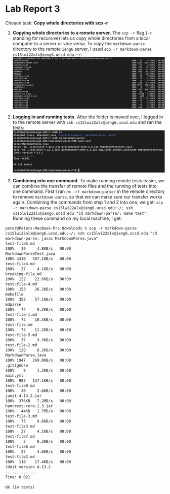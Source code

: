 # Lab Report 3

Chosen task: **Copy whole directories with scp -r**

1. **Copying whole directories to a remote server.** The `scp -r` flag (`-r` standing for recursive) lets us copy whole directories from a local computer to a server or vice versa. To copy the `markdown-parse` directory to the remote `ieng6` server, I used `scp -r markdown-parse cs15lwi22alx@ieng6.ucsd.edu:~/`:
![](3step1.png)

2. **Logging in and running tests.** After the folder is moved over, I logged in to the remote server with `ssh cs15lwi22alx@ieng6.ucsd.edu` and ran the tests:
![](3step2.png)

3. **Combining into one command.** To make running remote tests easier, we can combine the transfer of remote files and the running of tests into one command. First I ran `rm -rf markdown-parse/` in the remote directory to remove `markdown-parse`, so that we can make sure our transfer works again. Combining the commands from step 1 and 2 into one, we get: `scp -r markdown-parse cs15lwi22alx@ieng6.ucsd.edu:~/; ssh cs15lwi22alx@ieng6.ucsd.edu "cd markdown-parse/; make test"`. Running these command on my local machine, I get: 

```
peter@Peters-MacBook-Pro Downloads % scp -r markdown-parse cs15lwi22alx@ieng6.ucsd.edu:~/; ssh cs15lwi22alx@ieng6.ucsd.edu "cd markdown-parse; javac MarkdownParse.java"
test-file5.md                                                                                              100%   39     4.8KB/s   00:00    
MarkdownParseTest.java                                                                                     100% 4310   587.1KB/s   00:00    
test-file4.md                                                                                              100%   27     4.1KB/s   00:00    
breaking-file.md                                                                                           100%  122    22.6KB/s   00:00    
test-file-4.md                                                                                             100%  153    26.2KB/s   00:00    
makefile                                                                                                   100%  352    57.1KB/s   00:00    
mdparse                                                                                                    100%   74     9.2KB/s   00:00    
test-file-1.md                                                                                             100%   73    10.3KB/s   00:00    
test-file.md                                                                                               100%   73    11.2KB/s   00:00    
test-file-5.md                                                                                             100%   37     3.3KB/s   00:00    
test-file-2.md                                                                                             100%  120     8.2KB/s   00:00    
MarkdownParse.java                                                                                         100% 1947   269.0KB/s   00:00    
.gitignore                                                                                                 100%    8     1.2KB/s   00:00    
main.yml                                                                                                   100%  987   137.1KB/s   00:00    
test-file8.md                                                                                              100%   30     2.6KB/s   00:00    
junit-4.13.2.jar                                                                                           100%  376KB   7.2MB/s   00:00    
hamcrest-core-1.3.jar                                                                                      100%   44KB   1.7MB/s   00:00    
test-file-3.md                                                                                             100%   73     9.6KB/s   00:00    
test-file3.md                                                                                              100%   27     4.1KB/s   00:00    
test-file7.md                                                                                              100%    2     0.3KB/s   00:00    
test-file6.md                                                                                              100%   27     4.6KB/s   00:00    
test-file2.md                                                                                              100%  110    17.4KB/s   00:00    
JUnit version 4.13.2
..............
Time: 0.021

OK (14 tests)
```